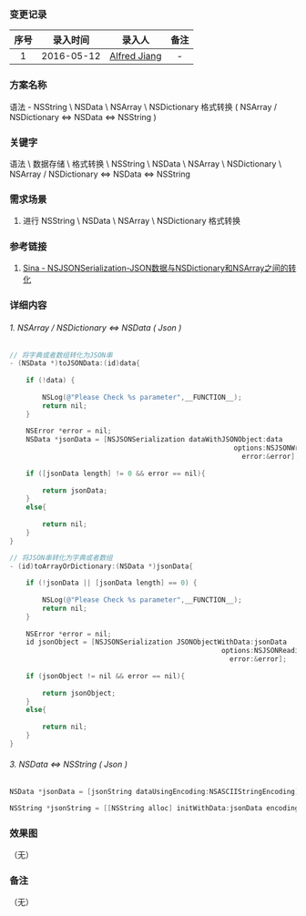 ### 变更记录

| 序号 | 录入时间 | 录入人 | 备注 |
|:--------:|:--------:|:--------:|:--------:|
| 1 | 2016-05-12 | [Alfred Jiang](https://github.com/viktyz) | - |

### 方案名称

语法 - NSString \ NSData \ NSArray \ NSDictionary 格式转换 ( NSArray / NSDictionary <=> NSData <=> NSString )

### 关键字

语法 \ 数据存储 \ 格式转换  \ NSString \ NSData \ NSArray \ NSDictionary \ NSArray / NSDictionary <=> NSData <=> NSString

### 需求场景

1. 进行 NSString \ NSData \ NSArray \ NSDictionary 格式转换 

### 参考链接

1. [Sina - NSJSONSerialization-JSON数据与NSDictionary和NSArray之间的转化](http://blog.sina.com.cn/s/blog_7b9d64af0101ce92.html)

### 详细内容

###### 1. NSArray / NSDictionary <=> NSData ( Json )
```objective-c
// 将字典或者数组转化为JSON串
- (NSData *)toJSONData:(id)data{
    
    if (!data) {
        
        NSLog(@"Please Check %s parameter",__FUNCTION__);
        return nil;
    }
    
    NSError *error = nil;
    NSData *jsonData = [NSJSONSerialization dataWithJSONObject:data
                                                       options:NSJSONWritingPrettyPrinted
                                                         error:&error];
    
    if ([jsonData length] != 0 && error == nil){
        
        return jsonData;
    }
    else{
        
        return nil;
    }
}

// 将JSON串转化为字典或者数组
- (id)toArrayOrDictionary:(NSData *)jsonData{
    
    if (!jsonData || [jsonData length] == 0) {
        
        NSLog(@"Please Check %s parameter",__FUNCTION__);
        return nil;
    }
    
    NSError *error = nil;
    id jsonObject = [NSJSONSerialization JSONObjectWithData:jsonData
                                                    options:NSJSONReadingAllowFragments
                                                      error:&error];
    
    if (jsonObject != nil && error == nil){
        
        return jsonObject;
    }
    else{
        
        return nil;
    }
}
```

###### 3. NSData <=> NSString ( Json )
```objective-c
NSData *jsonData = [jsonString dataUsingEncoding:NSASCIIStringEncoding];

NSString *jsonString = [[NSString alloc] initWithData:jsonData encoding:NSASCIIStringEncoding];
```

### 效果图
（无）

### 备注
（无）
